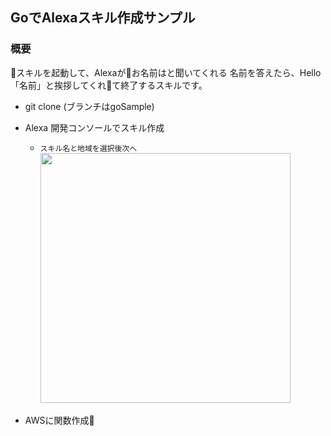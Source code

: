 ## GoでAlexaスキル作成サンプル

### 概要
スキルを起動して、Alexaがお名前はと聞いてくれる
名前を答えたら、Hello「名前」と挨拶してくれて終了するスキルです。

- git clone (ブランチはgoSample)

- Alexa 開発コンソールでスキル作成
	- `スキル名と地域を選択後次へ`
		<img src="https://github.com/monstar-lab/amazon-echo-shiritori/wiki/images/Alexa/Alexa1.png" width= "400px"/>

- AWSに関数作成

  
